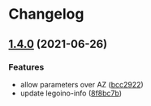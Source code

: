 # Changelog

## [1.4.0](https://www.github.com/Hackuarium/legoino-util/compare/v1.3.1...v1.4.0) (2021-06-26)


### Features

* allow parameters over AZ ([bcc2922](https://www.github.com/Hackuarium/legoino-util/commit/bcc2922645127b97fa0badf1001559706a024ac4))
* update legoino-info ([8f8bc7b](https://www.github.com/Hackuarium/legoino-util/commit/8f8bc7b6c02ebb1c44e410132b42cf611238adf7))
